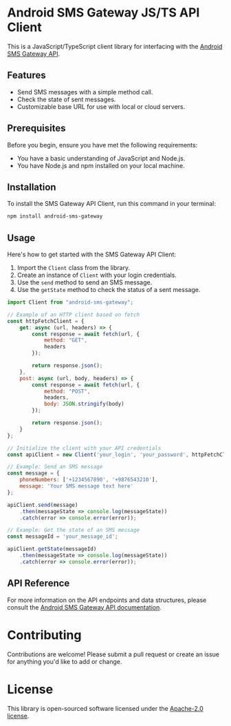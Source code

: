 # Android SMS Gateway JS/TS API Client

This is a JavaScript/TypeScript client library for interfacing with the [Android SMS Gateway API](https://sms.capcom.me).

## Features

- Send SMS messages with a simple method call.
- Check the state of sent messages.
- Customizable base URL for use with local or cloud servers.

## Prerequisites

Before you begin, ensure you have met the following requirements:

- You have a basic understanding of JavaScript and Node.js.
- You have Node.js and npm installed on your local machine.

## Installation

To install the SMS Gateway API Client, run this command in your terminal:

```bash
npm install android-sms-gateway
```

## Usage

Here's how to get started with the SMS Gateway API Client:

1. Import the `Client` class from the library.
2. Create an instance of `Client` with your login credentials.
3. Use the `send` method to send an SMS message.
4. Use the `getState` method to check the status of a sent message.

```javascript
import Client from "android-sms-gateway";

// Example of an HTTP client based on fetch
const httpFetchClient = {
    get: async (url, headers) => {
        const response = await fetch(url, {
            method: "GET",
            headers
        });

        return response.json();
    },
    post: async (url, body, headers) => {
        const response = await fetch(url, {
            method: "POST",
            headers,
            body: JSON.stringify(body)
        });

        return response.json();
    }
};

// Initialize the client with your API credentials
const apiClient = new Client('your_login', 'your_password', httpFetchClient);

// Example: Send an SMS message
const message = {
    phoneNumbers: ['+1234567890', '+9876543210'],
    message: 'Your SMS message text here'
};

apiClient.send(message)
    .then(messageState => console.log(messageState))
    .catch(error => console.error(error));

// Example: Get the state of an SMS message
const messageId = 'your_message_id';

apiClient.getState(messageId)
    .then(messageState => console.log(messageState))
    .catch(error => console.error(error));
```

## API Reference

For more information on the API endpoints and data structures, please consult the [Android SMS Gateway API documentation](https://sms.capcom.me/api/).

# Contributing

Contributions are welcome! Please submit a pull request or create an issue for anything you'd like to add or change.

# License

This library is open-sourced software licensed under the [Apache-2.0 license](LICENSE).